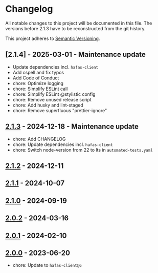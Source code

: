 # Changelog

All notable changes to this project will be documented in this file. The versions before 2.1.3 have to be reconstructed from the git history.

This project adheres to [Semantic Versioning](https://semver.org/spec/v2.0.0.html).

## [2.1.4] - 2025-03-01 - Maintenance update

- Update dependencies incl. `hafas-client`
- Add cspell and fix typos
- Add Code of Conduct
- chore: Optimize logging
- chore: Simplify ESLint call
- chore: Simplify ESLint @stylistic config
- chore: Remove unused release script
- chore: Add husky and lint-staged
- chore: Remove superfluous "prettier-ignore"

## [2.1.3] - 2024-12-18 - Maintenance update

- chore: Add CHANGELOG
- chore: Update dependencies incl. `hafas-client`
- chore: Switch node-version from 22 to lts in `automated-tests.yaml`

## [2.1.2] - 2024-12-11

## [2.1.1] - 2024-10-07

## [2.1.0] - 2024-09-19

## [2.0.2] - 2024-03-16

## [2.0.1] - 2024-02-10

## [2.0.0] - 2023-06-20

- chore: Update to `hafas-client@6`

[2.1.3]: https://github.com/deg0nz/MMM-PublicTransportBerlin/compare/v2.1.2...v2.1.3
[2.1.2]: https://github.com/deg0nz/MMM-PublicTransportBerlin/compare/v2.1.1...v2.1.2
[2.1.1]: https://github.com/deg0nz/MMM-PublicTransportBerlin/compare/v2.1.0...v2.1.1
[2.1.0]: https://github.com/deg0nz/MMM-PublicTransportBerlin/compare/v2.0.2...v2.1.0
[2.0.2]: https://github.com/deg0nz/MMM-PublicTransportBerlin/compare/v2.0.1...v2.0.2
[2.0.1]: https://github.com/deg0nz/MMM-PublicTransportBerlin/compare/v2.0.0...v2.0.1
[2.0.0]: https://github.com/deg0nz/MMM-PublicTransportBerlin/compare/v1.7.3...v2.0.0
